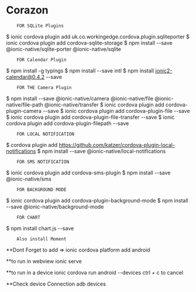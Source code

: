 # Corazon

		

		FOR SQLite Plugins

$ ionic cordova plugin add uk.co.workingedge.cordova.plugin.sqliteporter 
$ ionic cordova plugin add cordova-sqlite-storage 
$ npm install --save @ionic-native/sqlite-porter @ionic-native/sqlite 


		FOR Calendar Plugin

$ npm install -g typings
$ npm install --save intl
$ npm install ionic2-calendar@0.4.2 --save


		FOR THE Camera Plugin

$ npm install --save @ionic-native/camera @ionic-native/file @ionic-native/file-path @ionic-native/transfer
$ ionic cordova  plugin add cordova-plugin-camera --save
$ ionic cordova  plugin add cordova-plugin-file --save
$ ionic cordova  plugin add cordova-plugin-file-transfer --save
$ ionic cordova  plugin add cordova-plugin-filepath --save

		FOR LOCAL NOTIFICATION
$ cordova plugin add https://github.com/katzer/cordova-plugin-local-notifications
$ npm install --save @ionic-native/local-notifications

		FOR SMS NOTIFICATION

$ ionic cordova plugin add cordova-sms-plugin
$ npm install --save @ionic-native/sms

		FOR BACKGROUND MODE

$ ionic cordova plugin add cordova-plugin-background-mode
$ npm install --save @ionic-native/background-mode

		FOR CHART

$ npm install chart.js --save

		Also install Moment


**Dont Forget to add =>
ionic cordova platform add android

**to run in webview
ionic serve

**to run in a device
ionic cordova run android --devices
ctrl + c to cancel

**Check device Connection
adb devices
